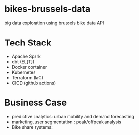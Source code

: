 # bikes-brussels-data
big data exploration using brussels bike data API

# Tech Stack
 - Apache Spark
 - dbt (EL[T])
 - Docker container
 - Kubernetes
 - Terraform (IaC)
 - CICD (github actions)

# Business Case
- predictive analytics: urban mobility and demand forecasting
- marketing, user segmentation : peak/offpeak analysis
- Bike share systems:
